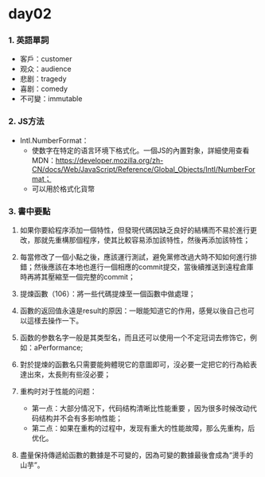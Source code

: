 # day02

### 1. 英語單詞

- 客戶：customer
- 观众：audience
- 悲剧：tragedy
- 喜剧：comedy
- 不可變：immutable

### 2. JS方法

- Intl.NumberFormat：
  - 使数字在特定的语言环境下格式化。一個JS的內置對象，詳細使用查看MDN：https://developer.mozilla.org/zh-CN/docs/Web/JavaScript/Reference/Global_Objects/Intl/NumberFormat；
  - 可以用於格式化貨幣

### 3. 書中要點

1. 如果你要給程序添加一個特性，但發現代碼因缺乏良好的結構而不易於進行更改，那就先重構那個程序，使其比較容易添加該特性，然後再添加該特性；
2. 每當修改了一個小點之後，應該運行測試，避免黨修改過大時不知如何進行排錯；然後應該在本地也進行一個相應的commit提交，當後續推送到遠程倉庫時再將其壓縮至一個完整的commit；
3. 提煉函數（106）：將一些代碼提煉至一個函數中做處理；
4. 函數的返回值永遠是result的原因：一眼能知道它的作用，感覺以後自己也可以這樣去操作一下。
5. 函数的参数名字一般是其类型名，而且还可以使用一个不定冠词去修饰它，例如：aPerformance;
6. 對於提煉的函數名只需要能夠體現它的意圖即可，沒必要一定把它的行為給表達出來，太長則有些沒必要；
7. 重构时对于性能的问题：
   - 第一点：大部分情况下，代码结构清晰比性能重要 ，因为很多时候改动代码结构并不会有多影响性能；
   - 第二点：如果在重构的过程中，发现有重大的性能故障，那么先重构，后优化。

8. 盡量保持傳遞給函數的數據是不可變的，因為可變的數據最後會成為“燙手的山芋”。
